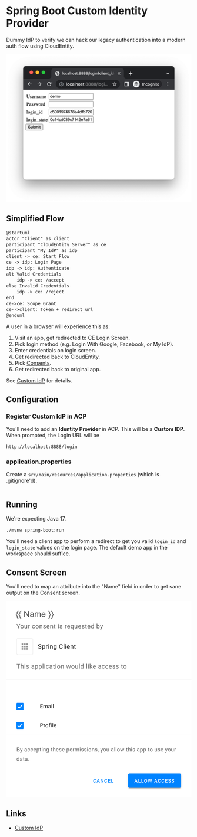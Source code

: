 # Spring Boot Custom Identity Provider

Dummy IdP to verify we can hack our legacy authentication into a modern
auth flow using CloudEntity.

![login screen](./docs/login.png)

## Simplified Flow

```puml
@startuml
actor "Client" as client 
participant "CloudEntity Server" as ce
participant "My IdP" as idp
client -> ce: Start Flow
ce -> idp: Login Page
idp -> idp: Authenticate
alt Valid Credentials
    idp -> ce: /accept
else Invalid Credentials
    idp -> ce: /reject
end
ce->ce: Scope Grant
ce-->client: Token + redirect_url 
@enduml

```

A user in a browser will experience this as:

1. Visit an app, get redirected to CE Login Screen.
2. Pick login method (e.g. Login With Google, Facebook, or My IdP).
3. Enter credentials on login screen.
4. Get redirected back to CloudEntity.
5. Pick [Consents](#consent).
6. Get redirected back to original app.

See [Custom IdP] for details.

## Configuration

### Register Custom IdP in ACP

You'll need to add an **Identity Provider** in ACP. This will be a **Custom IDP**. When prompted, the Login URL will be

```text
http://localhost:8888/login
```

### application.properties

Create a `src/main/resources/application.properties` (which is .gitignore'd).

```properties

```

## Running

We're expecting Java 17.

```shell
./mvnw spring-boot:run
```

You'll need a client app to perform a redirect to get you valid
`login_id` and `login_state` values on the login page. The default demo app
in the workspace should suffice.

## Consent Screen

<a name="consent"></a>
You'll need to map an attribute into the "Name" field in order to get sane output on the
Consent screen.

![Consent Screen](./docs/consent.png)

## Links

- [Custom IdP]

[Custom IdP]: (https://cloudentity.com/developers/howtos/identities/custom-idp/)